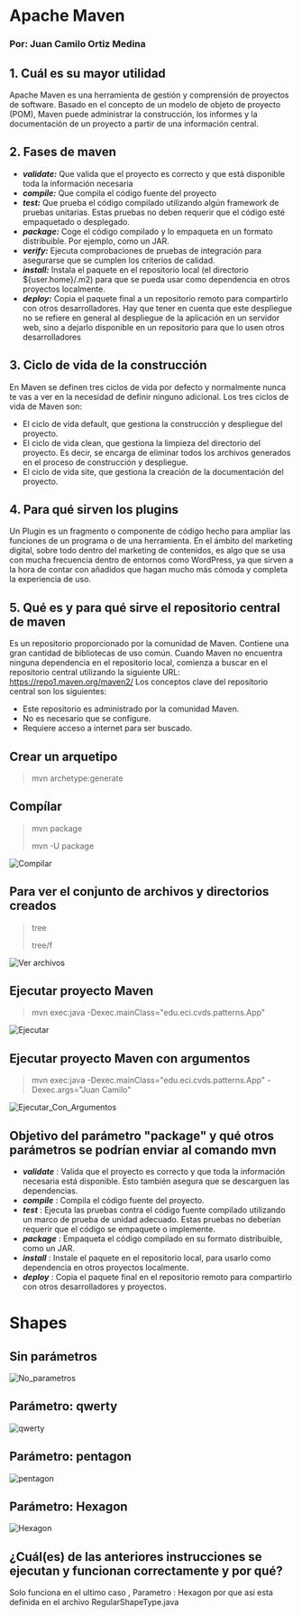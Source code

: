 # Apache Maven
### Por: Juan Camilo Ortiz Medina
## 1. Cuál es su mayor utilidad
Apache Maven es una herramienta de gestión y comprensión de proyectos de software. Basado en el concepto de un modelo de objeto de proyecto (POM), Maven puede administrar la construcción, los informes y la documentación de un proyecto a partir de una información central.

## 2. Fases de maven

- ***validate:*** Que valida que el proyecto es correcto y que está disponible toda la información necesaria
- ***compile:*** Que compila el código fuente del proyecto
- ***test:*** Que prueba el código compilado utilizando algún framework de pruebas unitarias. Estas pruebas no deben requerir que el código esté empaquetado o desplegado.
- ***package:*** Coge el código compilado y lo empaqueta en un formato distribuible. Por ejemplo, como un JAR.
- ***verify:*** Ejecuta comprobaciones de pruebas de integración para asegurarse que se cumplen los criterios de calidad.
- ***install:*** Instala el paquete en el repositorio local (el directorio ${user.home}/.m2) para que se pueda usar como dependencia en otros proyectos localmente.
- ***deploy:*** Copia el paquete final a un repositorio remoto para compartirlo con otros desarrolladores. Hay que tener en cuenta que este despliegue no se refiere en general al despliegue de la aplicación en un servidor web, sino a dejarlo disponible en un repositorio para que lo usen otros desarrolladores

## 3. Ciclo de vida de la construcción

En Maven se definen tres ciclos de vida por defecto y normalmente nunca te vas a ver en la necesidad de definir ninguno adicional. Los tres ciclos de vida de Maven son:
- El ciclo de vida default, que gestiona la construcción y despliegue del proyecto.
- El ciclo de vida clean, que gestiona la limpieza del directorio del proyecto. Es decir, se encarga de eliminar todos los archivos generados en el proceso de construcción y despliegue.
- El ciclo de vida site, que gestiona la creación de la documentación del proyecto.

## 4. Para qué sirven los plugins

Un Plugin es un fragmento o componente de código hecho para ampliar las funciones de un programa o de una herramienta. En el ámbito del marketing digital, sobre todo dentro del marketing de contenidos, es algo que se usa con mucha frecuencia dentro de entornos como WordPress, ya que sirven a la hora de contar con añadidos que hagan mucho más cómoda y completa la experiencia de uso.

## 5. Qué es y para qué sirve el repositorio central de maven

Es un repositorio proporcionado por la comunidad de Maven. Contiene una gran cantidad de bibliotecas de uso común.
Cuando Maven no encuentra ninguna dependencia en el repositorio local, comienza a buscar en el repositorio central utilizando la siguiente URL: https://repo1.maven.org/maven2/
Los conceptos clave del repositorio central son los siguientes:
- Este repositorio es administrado por la comunidad Maven.
- No es necesario que se configure.
- Requiere acceso a internet para ser buscado.


## Crear un arquetipo
>mvn archetype:generate

## Compílar
> mvn package
>
> mvn -U package

![Compilar](https://i.imgur.com/kBx5mYg.png)

## Para ver el conjunto de archivos y directorios creados
> tree
>
> tree/f

![Ver archivos](https://i.imgur.com/oPiIz3C.png)

## Ejecutar proyecto Maven
>mvn exec:java -Dexec.mainClass="edu.eci.cvds.patterns.App"

![Ejecutar](https://i.imgur.com/5BsXGpj.png)

## Ejecutar proyecto Maven con argumentos
>mvn exec:java -Dexec.mainClass="edu.eci.cvds.patterns.App" -Dexec.args="Juan Camilo"

![Ejecutar_Con_Argumentos](https://i.imgur.com/9XqypQY.png)

## Objetivo del parámetro "package" y qué otros parámetros se podrían enviar al comando mvn
- ***validate*** : Valida que el proyecto es correcto y que toda la información necesaria está disponible. Esto también asegura que se descarguen las dependencias.
- ***compile*** : Compila el código fuente del proyecto.
- ***test*** : Ejecuta las pruebas contra el código fuente compilado utilizando un marco de prueba de unidad adecuado. Estas pruebas no deberían requerir que el código se empaquete o implemente.
- ***package*** : Empaqueta el código compilado en su formato distribuible, como un JAR.
- ***install*** : Instale el paquete en el repositorio local, para usarlo como dependencia en otros proyectos localmente.
- ***deploy*** : Copia el paquete final en el repositorio remoto para compartirlo con otros desarrolladores y proyectos.

# Shapes

## Sin parámetros
![No_parametros](https://i.imgur.com/uKu6SG1.png)

## Parámetro: qwerty
![qwerty](https://i.imgur.com/ERH83Y0.png)

## Parámetro: pentagon
![pentagon](https://i.imgur.com/rXzignk.png)

## Parámetro: Hexagon
![Hexagon](https://i.imgur.com/C1GkxUO.png)

## ¿Cuál(es) de las anteriores instrucciones se ejecutan y funcionan correctamente y por qué?
Solo funciona en el ultimo caso , Parametro : Hexagon por que asi esta definida  en el archivo RegularShapeType.java




